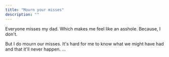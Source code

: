 ```yaml
---
title: "Mourn your misses"
description: ""
---
```


Everyone misses my dad.
Which makes me feel like an asshole.
Because, I don't.

But I do mourn our misses.
It's hard for me to know what we might have had and that it'll never happen.
…